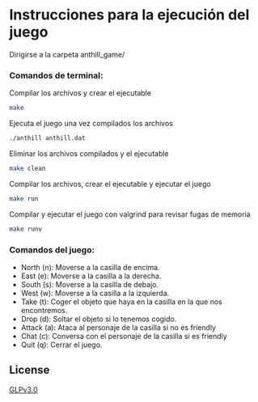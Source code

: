 # Instrucciones para la ejecución del juego
Dirigirse a la carpeta anthill_game/ 
 
### Comandos de terminal:
Compilar los archivos y crear el ejecutable
```bash
make
```
Ejecuta el juego una vez compilados los archivos
```bash
./anthill anthill.dat
```
Eliminar los archivos compilados y el ejecutable
```bash
make clean
```
Compilar los archivos, crear el ejecutable y ejecutar el juego
```bash
make run
```
Compilar y ejecutar el juego con valgrind para revisar fugas de memoria
```bash
make runv
```

### Comandos del juego:
- North (n): Moverse a la casilla de encima.<br>
- East (e): Moverse a la casilla a la derecha.<br>
- South (s): Moverse a la casilla de debajo.<br>
- West (w): Moverse a la casilla a la izquierda.<br>
- Take (t): Coger el objeto que haya en la casilla en la que nos encontremos.<br>
- Drop (d): Soltar el objeto si lo tenemos cogido.<br>
- Attack (a): Ataca al personaje de la casilla si no es friendly<br>
- Chat (c): Conversa con el personaje de la casilla si es friendly<br>
- Quit (q): Cerrar el juego.<br>

## License
[GLPv3.0](https://choosealicense.com/licenses/gpl-3.0/)
